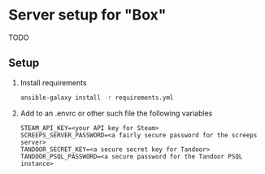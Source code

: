 # Server setup for "Box"

TODO

## Setup

1. Install requirements
    ```bash
   ansible-galaxy install -r requirements.yml
    ```
2. Add to an .envrc or other such file the following variables

   ```env
   STEAM_API_KEY=<your API key for Steam>
   SCREEPS_SERVER_PASSWORD=<a fairly secure password for the screeps server>
   TANDOOR_SECRET_KEY=<a secure secret key for Tandoor>
   TANDOOR_PSQL_PASSWORD=<a secure password for the Tandoor PSQL instance>
   ```